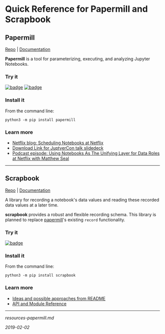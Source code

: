 # Quick Reference for Papermill and Scrapbook

## Papermill

[Repo](https://github.com/nteract/papermill) |
[Documentation](https://papermill.readthedocs.io/en/latest/)

**Papermill** is a tool for parameterizing, executing, and analyzing
Jupyter Notebooks.

### Try it

[![badge](https://tinyurl.com/ybwovtw2)](https://mybinder.org/v2/gh/nteract/papermill/master?filepath=binder%2Fprocess_highlight_dates.ipynb)
[![badge](https://tinyurl.com/y7uz2eh9)](https://mybinder.org/v2/gh/nteract/papermill/master?filepath=binder%2Fcli-simple%2Fcli_example.ipynb)

### Install it

From the command line:

``` {.sourceCode .bash}
python3 -m pip install papermill
```

### Learn more

- [Netflix blog: Scheduling Notebooks at Netflix](https://medium.com/netflix-techblog/scheduling-notebooks-348e6c14cfd6)
- [Download Link for JuptyerCon talk slidedeck](https://cdn.oreillystatic.com/en/assets/1/event/285/Scheduled%20notebooks_%20A%20means%20for%20manageable%20and%20traceable%20code%20execution%20Presentation.pptx)
- [Podcast episode: Using Notebooks As The Unifying Layer for Data Roles at Netflix with Matthew Seal](https://www.dataengineeringpodcast.com/using-notebooks-as-the-unifying-layer-for-data-roles-at-netflix-with-matthew-seal-episode-54/)

---

## Scrapbook

[Repo](https://github.com/nteract/scrapbook) |
[Documentation](https://scrapbook.readthedocs.io/en/latest/)

A library for recording a notebook's data values and reading these recorded data
values at a later time.

**scrapbook** provides a robust and flexible recording schema. This library is
planned to replace [papermill](https://papermill.readthedocs.io)'s existing
`record` functionality.

### Try it

[![badge](https://tinyurl.com/ybk8qa3j)](https://mybinder.org/v2/gh/nteract/scrapbook/master?filepath=binder%2FResultsDemo.ipynb)

### Install it

From the command line:

``` {.sourceCode .bash}
python3 -m pip install scrapbook
```

### Learn more

- [Ideas and possible approaches from README](https://github.com/nteract/scrapbook#ideas-and-possible-approaches-for-development)
- [API and Module Reference](https://nteract-scrapbook.readthedocs.io/en/latest/reference/modules.html)

---

*resources-papermill.md* 

*2019-02-02*
